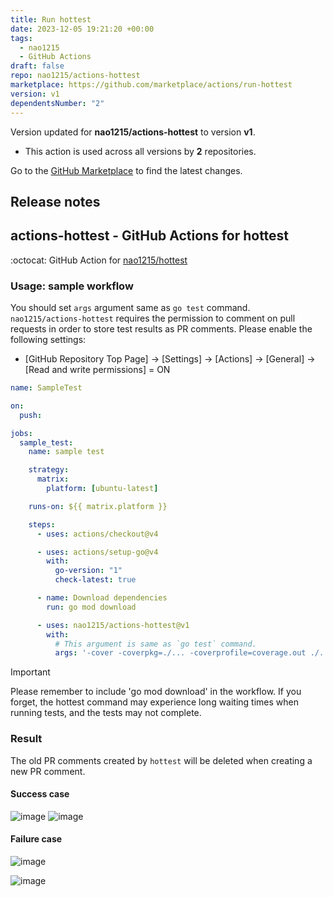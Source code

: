 ```yaml
---
title: Run hottest
date: 2023-12-05 19:21:20 +00:00
tags:
  - nao1215
  - GitHub Actions
draft: false
repo: nao1215/actions-hottest
marketplace: https://github.com/marketplace/actions/run-hottest
version: v1
dependentsNumber: "2"
---
```



Version updated for **nao1215/actions-hottest** to version **v1**.
- This action is used across all versions by **2** repositories.

Go to the [GitHub Marketplace](https://github.com/marketplace/actions/run-hottest) to find the latest changes.

## Release notes

## actions-hottest - GitHub Actions for hottest
:octocat: GitHub Action for [nao1215/hottest](https://github.com/nao1215/hottest)

### Usage: sample workflow
You should set `args` argument same as `go test` command.  
`nao1215/actions-hottest` requires the permission to comment on pull requests in order to store test results as PR comments. Please enable the following settings: 
- [GitHub Repository Top Page] -> [Settings] -> [Actions] -> [General] -> [Read and write permissions] = ON

```yml
name: SampleTest

on:
  push:

jobs:
  sample_test:
    name: sample test

    strategy:
      matrix:
        platform: [ubuntu-latest]

    runs-on: ${{ matrix.platform }}

    steps:
      - uses: actions/checkout@v4

      - uses: actions/setup-go@v4
        with:
          go-version: "1"
          check-latest: true

      - name: Download dependencies
        run: go mod download

      - uses: nao1215/actions-hottest@v1
        with:
          # This argument is same as `go test` command.
          args: '-cover -coverpkg=./... -coverprofile=coverage.out ./...'
```

> [!IMPORTANT]  
> Please remember to include 'go mod download' in the workflow. If you forget, the hottest command may experience long waiting times when running tests, and the tests may not complete.


### Result
The old PR comments created by `hottest` will be deleted when creating a new PR comment.
#### Success case
![image](https://github.com/nao1215/actions-hottest/assets/22737008/96870d90-3ba1-4e9d-ae9d-8056439047a0)
![image](https://github.com/nao1215/actions-hottest/assets/22737008/aba94c5d-ee06-4777-8c94-5c87056f80a4)



#### Failure case
![image](https://github.com/nao1215/actions-hottest/assets/22737008/0fb1fa1f-dfd5-4148-a99b-7e2d94f33699)

![image](https://github.com/nao1215/actions-hottest/assets/22737008/eca0053b-9359-4970-8697-99ebad4636e0)

